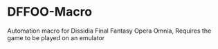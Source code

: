 # DFFOO-Macro
Automation macro for Dissidia Final Fantasy Opera Omnia, Requires the game to be played on an emulator
